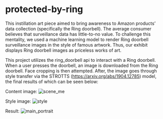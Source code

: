 # protected-by-ring

This instillation art piece aimed to bring awareness to Amazon products’ data collection (specifically the Ring doorbell). The average consumer believes that surveillance data has little-to-no value. To challenge this mentality, we used a machine learning model to render Ring doorbell surveillance images in the style of famous artwork. Thus, our exhibit displays Ring doorbell images as priceless works of art.

This project utilizes the ring_doorbell api to interact with a Ring doorbell. When a user presses the doorbell, an image is downloaded from the Ring doorbell. Face cropping is then attempted. After, the image goes through style transfer via the STROTTS (https://arxiv.org/abs/1904.12785) model, the final results of which can be seen below:

Content image:
![scene_me](https://user-images.githubusercontent.com/43860983/148039535-ebbacb22-787c-4f9b-ba17-db194bc51a01.jpg)

Style image:
![style](https://user-images.githubusercontent.com/43860983/148039661-c1b628c6-e537-4324-8160-716d5ecc7301.jpg)

Result:
![main_portrait](https://user-images.githubusercontent.com/43860983/148039959-87f5a744-5c81-4a67-89b0-649b01eb9565.png)

